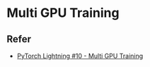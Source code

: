 # Multi GPU Training



## Refer

- [PyTorch Lightning #10 - Multi GPU Training](https://www.youtube.com/watch?v=70oXdSMcj9c&list=PLhhyoLH6IjfyL740PTuXef4TstxAK6nGP&index=10)